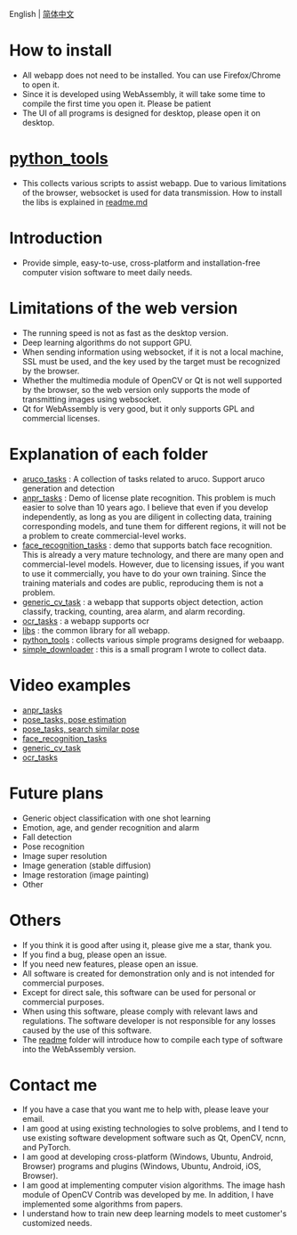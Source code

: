 English | [简体中文](./readme_cn.md)

# How to install

- All webapp does not need to be installed. You can use Firefox/Chrome to open it.
- Since it is developed using WebAssembly, it will take some time to compile the first time you open it. Please be patient
- The UI of all programs is designed for desktop, please open it on desktop.

# [python_tools](./python_tools/)

- This collects various scripts to assist webapp. Due to various limitations of the browser, websocket is used for data transmission. How to install the libs is explained in [readme.md](./python_tools/simple_server/readme.md)

# Introduction

- Provide simple, easy-to-use, cross-platform and installation-free computer vision software to meet daily needs.

# Limitations of the web version

- The running speed is not as fast as the desktop version.
- Deep learning algorithms do not support GPU.
- When sending information using websocket, if it is not a local machine, SSL must be used, and the key used by the target must be recognized by the browser.
- Whether the multimedia module of OpenCV or Qt is not well supported by the browser, so the web version only supports the mode of transmitting images using websocket.
- Qt for WebAssembly is very good, but it only supports GPL and commercial licenses.

# Explanation of each folder

- [aruco_tasks](./aruco_tasks/) : A collection of tasks related to aruco. Support aruco generation and detection
- [anpr_tasks](./anpr_tasks) : Demo of license plate recognition. This problem is much easier to solve than 10 years ago. I believe that even if you develop independently, as long as you are diligent in collecting data, training corresponding models, and tune them for different regions, it will not be a problem to create commercial-level works.
- [face_recognition_tasks](./face_recognition_tasks) : demo that supports batch face recognition.
This is already a very mature technology, and there are many open and commercial-level models. However, due to licensing issues, if you want to use it commercially, you have to do your own training. Since the training materials and codes are public, reproducing them is not a problem.
- [generic_cv_task](./generic_cv_tasks/) : a webapp that supports object detection, action classify, tracking, counting, area alarm, and alarm recording.
- [ocr_tasks](./ocr_tasks/) : a webapp supports ocr
- [libs](./libs) : the common library for all webapp.
- [python_tools](./python_tools) : collects various simple programs designed for webaapp.
- [simple_downloader](./simple_downloader) : this is a small program I wrote to collect data.

# Video examples

- [anpr_tasks](https://www.youtube.com/watch?v=Eyp1smxac1k)
- [pose_tasks, pose estimation](https://www.youtube.com/watch?v=LGUZxGAwyCw)
- [pose_tasks, search similar pose](https://www.youtube.com/watch?v=VJIFm6UnS0I)
- [face_recognition_tasks](https://www.youtube.com/watch?v=PICwMVUFLPw)
- [generic_cv_task](https://youtu.be/TNancuXjlcM)
- [ocr_tasks](https://youtu.be/30p-nRqsVss)

# Future plans

- Generic object classification with one shot learning
- Emotion, age, and gender recognition and alarm
- Fall detection
- Pose recognition
- Image super resolution
- Image generation (stable diffusion)
- Image restoration (image painting)
- Other

# Others
- If you think it is good after using it, please give me a star, thank you.
- If you find a bug, please open an issue.
- If you need new features, please open an issue.
- All software is created for demonstration only and is not intended for commercial purposes.
- Except for direct sale, this software can be used for personal or commercial purposes.
- When using this software, please comply with relevant laws and regulations. The software developer is not responsible for any losses caused by the use of this software.
- The [readme](./readme) folder will introduce how to compile each type of software into the WebAssembly version.

# Contact me

- If you have a case that you want me to help with, please leave your email.
- I am good at using existing technologies to solve problems, and I tend to use existing software development software such as Qt, OpenCV, ncnn, and PyTorch.
- I am good at developing cross-platform (Windows, Ubuntu, Android, Browser) programs and plugins (Windows, Ubuntu, Android, iOS, Browser).
- I am good at implementing computer vision algorithms. The image hash module of OpenCV Contrib was developed by me. In addition, I have implemented some algorithms from papers.
- I understand how to train new deep learning models to meet customer's customized needs.
